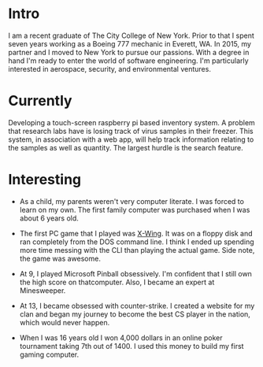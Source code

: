 # Intro

I am a recent graduate of The City College of New York. Prior to that I spent seven years working as a Boeing 777 mechanic in Everett, WA. In 2015, my partner and I moved to New York to pursue our passions. With a degree in hand I'm ready to enter the world of software engineering. I'm particularly interested in aerospace, security, and environmental ventures. 

# Currently

Developing a touch-screen raspberry pi based inventory system. A problem that research labs have is losing track of virus samples in their freezer. This system, in association with a web app, will help track information relating to the samples as well as quantity. The largest hurdle is the search feature.

# Interesting

- As a child, my parents weren't very computer literate. I was forced to learn on my own. The first family computer was purchased when I was about 6 years old.

- The first PC game that I played was [X-Wing](https://en.wikipedia.org/wiki/Star_Wars:_X-Wing). It was on a floppy disk and ran completely from the DOS command line. I think I ended up spending more time messing with the CLI than playing the actual game. Side note, the game was awesome.

- At 9, I played Microsoft Pinball obsessively. I'm confident that I still own the high score on thatcomputer. Also, I became an expert at Minesweeper.

- At 13, I became obsessed with counter-strike. I created a website for my clan and began my journey to become the best CS player in the nation, which would never happen.

- When I was 16 years old I won 4,000 dollars in an online poker tournament taking 7th out of 1400. I used this money to build my first gaming computer.


